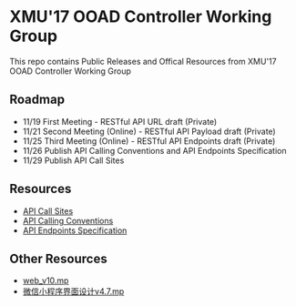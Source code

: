 # XMU'17 OOAD Controller Working Group

This repo contains Public Releases and Offical Resources from XMU'17 OOAD Controller Working Group

## Roadmap

* 11/19 First Meeting - RESTful API URL draft (Private)
* 11/21 Second Meeting (Online) - RESTful API Payload draft (Private)
* 11/25 Third Meeting (Online) - RESTful API Endpoints draft (Private)
* 11/26 Publish API Calling Conventions and API Endpoints Specification
* 11/29 Publish API Call Sites

## Resources

* [API Call Sites](CallSite.md)
* [API Calling Conventions](CallingConvention.md)
* [API Endpoints Specification](https://app.swaggerhub.com/apis/liqueurlibrazy/classmanagementsystem)

## Other Resources

* [web_v10.mp](resources/web_v10.mp)
* [微信小程序界面设计v4.7.mp](resources/微信小程序界面设计v4.7.mp)
